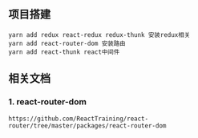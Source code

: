 ## 项目搭建
```
yarn add redux react-redux redux-thunk 安装redux相关
yarn add react-router-dom 安装路由
yarn add react-thunk react中间件
```

## 相关文档

### 1. react-router-dom
    https://github.com/ReactTraining/react-router/tree/master/packages/react-router-dom
